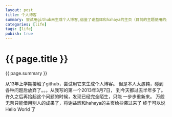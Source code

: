 ```yaml
---
layout: post
title: 个人博客
summary: 尝试用github来生成个人博客,借鉴了谢益辉和hahaya的主页（目前的主题使用的是github的）
categories: [life]
tags: [life]
pubish: true
---
```


# {{ page.title }} #
{{ page.summary }}



从13年上学期接触了github，尝试用它来生成个人博客。
但是本人太愚钝，碰到各种问题后放弃了。。。从我写的第一个2013年3月7日，
到今天都过去半年多了。许久之后再拾起这个问题的时候，发现已经完全陌生，只能
一步步重新来。
万般无奈只能借用别人的成果了，将谢益辉和hahaya的主页给抄袭过来了
终于可以说 Hello World 了
